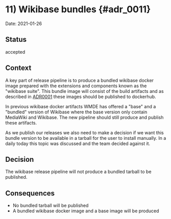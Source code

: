 # 11) Wikibase bundles {#adr_0011}

Date: 2021-01-26

## Status

accepted

## Context

A key part of release pipeline is to produce a bundled wikibase docker image prepared with the extensions and components known as the "wikibase suite". This bundle image will consist of the build artifacts and as described in [ADR0001](0001-docker-image-repository.md) these images should be published to dockerhub.

In previous wikibase docker artifacts WMDE has offered a "base" and a "bundled" version of Wikibase where the base version only contain MediaWiki and Wikibase. The new pipeline should still produce and publish these artifacts.

As we publish our releases we also need to make a decision if we want this bundle version to be available in a tarball for the user to install manually. In a daily today this topic was discussed and the team decided against it.

## Decision

The wikibase release pipeline will not produce a bundled tarball to be published.

## Consequences

- No bundled tarball will be published
- A bundled wikibase docker image and a base image will be produced
